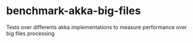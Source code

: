 # benchmark-akka-big-files
Tests over differents akka implementations to measure performance over big files processing
